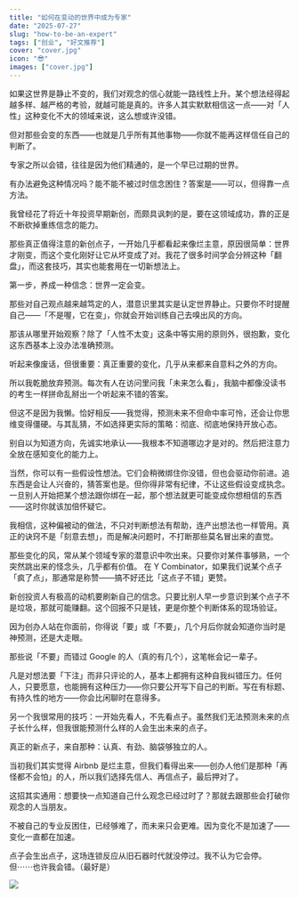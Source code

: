 ```yaml
---
title: "如何在变动的世界中成为专家"
date: "2025-07-27"
slug: "how-to-be-an-expert"
tags: ["创业", "好文推荐"]
cover: "cover.jpg"
icon: "😎"
images: ["cover.jpg"]
---
```

如果这世界是静止不变的，我们对观念的信心就能一路线性上升。某个想法经得起越多样、越严格的考验，就越可能是真的。许多人其实默默相信这一点——对「人性」这种变化不大的领域来说，这么想或许没错。



但对那些会变的东西——也就是几乎所有其他事物——你就不能再这样信任自己的判断了。



专家之所以会错，往往是因为他们精通的，是一个早已过期的世界。



有办法避免这种情况吗？能不能不被过时信念困住？答案是——可以，但得靠一点方法。



我曾经花了将近十年投资早期新创，而颇具讽刺的是，要在这领域成功，靠的正是不断砍掉重练信念的能力。



那些真正值得注意的新创点子，一开始几乎都看起来像烂主意，原因很简单：世界才刚变，而这个变化刚好让它从坏变成了对。我花了很多时间学会分辨这种「翻盘」，而这套技巧，其实也能套用在一切新想法上。



第一步，养成一种信念：世界一定会变。



那些对自己观点越来越笃定的人，潜意识里其实是认定世界静止。只要你不时提醒自己——「不是喔，它在变」，你就会开始训练自己去嗅出风的方向。



那该从哪里开始观察？除了「人性不太变」这条中等实用的原则外，很抱歉，变化这东西基本上没办法准确预测。



听起来像废话，但很重要：真正重要的变化，几乎从来都来自意料之外的方向。



所以我乾脆放弃预测。每次有人在访问里问我「未来怎么看」，我脑中都像没读书的考生一样拼命乱掰出一个听起来不错的答案。



但这不是因为我懒。恰好相反——我觉得，预测未来不但命中率可怜，还会让你思维变得僵硬。与其乱猜，不如选择更实际的策略：彻底、彻底地保持开放心态。



别自以为知道方向，先诚实地承认——我根本不知道哪边才是对的。然后把注意力全放在感知变化的能力上。



当然，你可以有一些假设性想法。它们会稍微绑住你没错，但也会驱动你前进。追东西是会让人兴奋的，猜答案也是。但你得非常有纪律，不让这些假设变成执念。
一旦别人开始把某个想法跟你绑在一起，那个想法就更可能变成你想相信的东西——这时你就该加倍怀疑它。



我相信，这种偏被动的做法，不只对判断想法有帮助，连产出想法也一样管用。真正的诀窍不是「刻意去想」，而是解决问题时，不打断那些莫名冒出来的直觉。



那些变化的风，常从某个领域专家的潜意识中吹出来。只要你对某件事够熟，一个突然跳出来的怪念头，几乎都有价值。
在 Y Combinator，如果我们说某个点子「疯了点」，那通常是称赞——搞不好还比「这点子不错」更赞。



新创投资人有极高的动机要刷新自己的信念。只要比别人早一步意识到某个点子不是垃圾，那就可能赚翻。这个回报不只是钱，更是你整个判断体系的现场验证。



因为创办人站在你面前，你得说「要」或「不要」，几个月后你就会知道你当时是神预测，还是大走眼。



那些说「不要」而错过 Google 的人（真的有几个），这笔帐会记一辈子。



凡是对想法要「下注」而非只评论的人，基本上都拥有这种自我纠错压力。任何人，只要愿意，也能拥有这种压力——你只要公开写下自己的判断。写在有标题、有持久性的地方——你会比闲聊时在意得多。



另一个我很常用的技巧：一开始先看人，不先看点子。虽然我们无法预测未来的点子长什么样，但我很能预测什么样的人会生出未来的点子。



真正的新点子，来自那种：认真、有劲、脑袋够独立的人。



当初我们其实觉得 Airbnb 是烂主意，但我们看得出来——创办人他们是那种「再怪都不会怕」的人，所以我们选择先信人、再信点子，最后押对了。



这招其实通用：想要快一点知道自己什么观念已经过时了？那就去跟那些会打破你观念的人当朋友。



不被自己的专业反困住，已经够难了，而未来只会更难。因为变化不是加速了——变化一直都在加速。



点子会生出点子，这场连锁反应从旧石器时代就没停过。我不认为它会停。
但⋯⋯也许我会错。（最好是）




![](https://prod-files-secure.s3.us-west-2.amazonaws.com/112d0858-5090-4d34-a606-b75eb8d65fd2/46476355-9cf3-4e99-9b7a-3531bc426380/1000202064.png?X-Amz-Algorithm=AWS4-HMAC-SHA256&X-Amz-Content-Sha256=UNSIGNED-PAYLOAD&X-Amz-Credential=ASIAZI2LB4666LE7AYFX%2F20250826%2Fus-west-2%2Fs3%2Faws4_request&X-Amz-Date=20250826T024804Z&X-Amz-Expires=3600&X-Amz-Security-Token=IQoJb3JpZ2luX2VjEBMaCXVzLXdlc3QtMiJHMEUCIQDpavN5ciyFI9f6ECkxuMrTSeVckZPLCT5vcKL0KORxtwIgF%2Fi6fRatn%2FBwId9eF%2FKSSB9bS5y0WK06epxghzqdq%2B0q%2FwMIaxAAGgw2Mzc0MjMxODM4MDUiDDKn5x7FnMeyMfOAkyrcA%2F8Tb8eVE%2FGEvs2So5FLBc%2BlFk96nTn0NbJZ4B2k7iXkmcubu8%2FLgFafaN70lR38wiUBuDuIlpXZ9Tlwiq4sxVcZx%2BVpCxlmKoazjWXbGLL%2FbNXyHYHMS8g%2B1ldA9hy8TFBXwbPw3UfuPS5fLbAOFtQ4%2FOmYYVjX5%2F7DNRvXiknaq8wi9IKkPhnts8f%2FENzVfPTmGZFUFSJl1sc%2BwxBxPIaxF8YmzxGbLJmrXt7ds20b%2BpPDoLV0kgXVMwST%2BcDpQFq8pakuUF0ziyRMOTN00Djow1St1ta6hiR4b2wbLG0%2Fxc4UfDGJ6JYGnsALoodSMS3aAIp%2BxaZR84jn0nmM9EKmoTC5PH7IKH351lKHo9Do0td7wdrtB%2F8JKJoo14Eumr2NO%2F%2BmiI27INo4JfapygJLizeCXib1gNIn81xwWscQ9FSECg8ZqHZT7v64%2BGUTPPAbRS7FS6JBZXOlicFzft%2Fh4a%2ByyjkA5rRzSRAeuoGvA30UBCRqHfCwHybnzMthESB85lsKp7xPCymUNVWmHSN2M3sxU15rOIo%2Fp3zIRelABOP9nY8NVu0WaeAWLxhgsyCsG7Tk1nxHTrt1eOU9VW3oXhujoQFYkL4QpFvxF%2F4%2FKXX4g1hgDjWnKVIlMKu0tMUGOqUB%2BOUm7YmpUsHivh0vrT%2B40q6F2MGnpyOmWLuDDb1d9a65elWjwm69lxxiR8B19uzz9wrVZjpgY1CHm%2Bm46j409seEW8qVmTnZClRxN4Z2aYEGMCdxBwz6tuYyR2w6DxXwRRdOFGL1xyx0Iujo6ON4cZnuBKKbAX0O2zsSq7eLvRfXsISG2Bg5fn1hfUnuK%2BA5FRbi6hnUwjEUiOXVWS%2BFI81VSqOp&X-Amz-Signature=6fe12af9308f50b841c316cec843a251d04af48c3ce2643a6d654beef73550af&X-Amz-SignedHeaders=host&x-amz-checksum-mode=ENABLED&x-id=GetObject)

